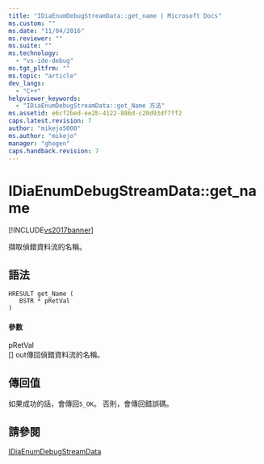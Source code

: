 ```yaml
---
title: "IDiaEnumDebugStreamData::get_name | Microsoft Docs"
ms.custom: ""
ms.date: "11/04/2016"
ms.reviewer: ""
ms.suite: ""
ms.technology: 
  - "vs-ide-debug"
ms.tgt_pltfrm: ""
ms.topic: "article"
dev_langs: 
  - "C++"
helpviewer_keywords: 
  - "IDiaEnumDebugStreamData::get_Name 方法"
ms.assetid: e6cf2bed-ee2b-4122-886d-c20d93df7ff2
caps.latest.revision: 7
author: "mikejo5000"
ms.author: "mikejo"
manager: "ghogen"
caps.handback.revision: 7
---
```

# IDiaEnumDebugStreamData::get_name
[!INCLUDE[vs2017banner](../../code-quality/includes/vs2017banner.md)]

擷取偵錯資料流的名稱。  
  
## 語法  
  
```cpp#  
HRESULT get_Name (   
   BSTR * pRetVal  
)  
```  
  
#### 參數  
 pRetVal  
 \[\] out傳回偵錯資料流的名稱。  
  
## 傳回值  
 如果成功的話，會傳回`S_OK`。 否則，會傳回錯誤碼。  
  
## 請參閱  
 [IDiaEnumDebugStreamData](../../debugger/debug-interface-access/idiaenumdebugstreamdata.md)
